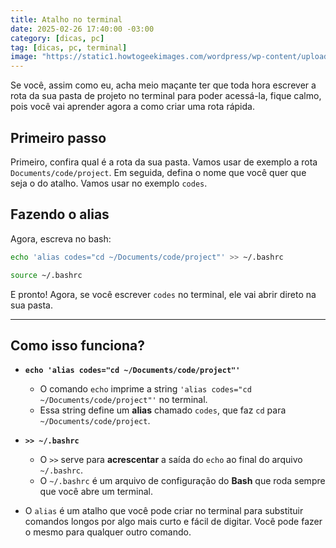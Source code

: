 ```yaml
---
title: Atalho no terminal
date: 2025-02-26 17:40:00 -03:00
category: [dicas, pc]
tag: [dicas, pc, terminal]
image: "https://static1.howtogeekimages.com/wordpress/wp-content/uploads/wm/2024/10/example-of-alias-running-on-the-linux-terminal.jpg"
---
```

Se você, assim como eu, acha meio maçante ter que toda hora escrever a rota da
sua pasta de projeto no terminal para poder acessá-la, fique calmo, pois você
vai aprender agora a como criar uma rota rápida.
## Primeiro passo
Primeiro, confira qual é a rota da sua pasta. Vamos usar de exemplo a rota
`Documents/code/project`. Em seguida, defina o nome que você quer que seja o do
atalho. Vamos usar no exemplo `codes`.
## Fazendo o alias
Agora, escreva no bash:
```bash
echo 'alias codes="cd ~/Documents/code/project"' >> ~/.bashrc

source ~/.bashrc
```
E pronto! Agora, se você escrever `codes` no terminal, ele vai abrir direto na
sua pasta.

---

## Como isso funciona?
- **`echo 'alias codes="cd ~/Documents/code/project"'`**
    
    - O comando `echo` imprime a string `'alias codes="cd ~/Documents/code/project"'` no terminal.
    - Essa string define um **alias** chamado `codes`, que faz `cd` para `~/Documents/code/project`.
- **`>> ~/.bashrc`**
    
    - O `>>` serve para **acrescentar** a saída do `echo` ao final do arquivo `~/.bashrc`.
    - O `~/.bashrc` é um arquivo de configuração do **Bash** que roda sempre que você abre um terminal.
- O `alias` é um atalho que você pode criar no terminal para substituir comandos longos por algo mais curto e fácil de digitar. Você pode fazer o mesmo para qualquer outro comando.

